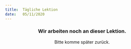 ```yaml
---
title:  Tägliche Lektion
date:   05/11/2020
---
```


### <center>Wir arbeiten noch an dieser Lektion.</center>
<center>Bitte komme später zurück.</center>